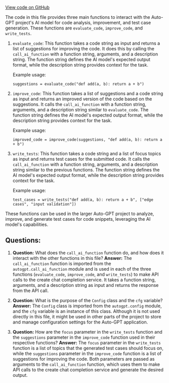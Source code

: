 [View code on GitHub](https://github.com/Significant-Gravitas/Auto-GPT/autogpt/ai_functions.py)

The code in this file provides three main functions to interact with the Auto-GPT project's AI model for code analysis, improvement, and test case generation. These functions are `evaluate_code`, `improve_code`, and `write_tests`.

1. `evaluate_code`: This function takes a code string as input and returns a list of suggestions for improving the code. It does this by calling the `call_ai_function` with a function string, arguments, and a description string. The function string defines the AI model's expected output format, while the description string provides context for the task.

   Example usage:
   ```
   suggestions = evaluate_code("def add(a, b): return a + b")
   ```

2. `improve_code`: This function takes a list of suggestions and a code string as input and returns an improved version of the code based on the suggestions. It calls the `call_ai_function` with a function string, arguments, and a description string similar to `evaluate_code`. The function string defines the AI model's expected output format, while the description string provides context for the task.

   Example usage:
   ```
   improved_code = improve_code(suggestions, "def add(a, b): return a + b")
   ```

3. `write_tests`: This function takes a code string and a list of focus topics as input and returns test cases for the submitted code. It calls the `call_ai_function` with a function string, arguments, and a description string similar to the previous functions. The function string defines the AI model's expected output format, while the description string provides context for the task.

   Example usage:
   ```
   test_cases = write_tests("def add(a, b): return a + b", ["edge cases", "input validation"])
   ```

These functions can be used in the larger Auto-GPT project to analyze, improve, and generate test cases for code snippets, leveraging the AI model's capabilities.
## Questions: 
 1. **Question:** What does the `call_ai_function` function do, and how does it interact with the other functions in this file?
   **Answer:** The `call_ai_function` function is imported from the `autogpt.call_ai_function` module and is used in each of the three functions (`evaluate_code`, `improve_code`, and `write_tests`) to make API calls to the create chat completion service. It takes a function string, arguments, and a description string as input and returns the response from the API call.

2. **Question:** What is the purpose of the `Config` class and the `cfg` variable?
   **Answer:** The `Config` class is imported from the `autogpt.config` module, and the `cfg` variable is an instance of this class. Although it is not used directly in this file, it might be used in other parts of the project to store and manage configuration settings for the Auto-GPT application.

3. **Question:** How are the `focus` parameter in the `write_tests` function and the `suggestions` parameter in the `improve_code` function used in their respective functions?
   **Answer:** The `focus` parameter in the `write_tests` function is a list of topics that the generated test cases should focus on, while the `suggestions` parameter in the `improve_code` function is a list of suggestions for improving the code. Both parameters are passed as arguments to the `call_ai_function` function, which uses them to make API calls to the create chat completion service and generate the desired output.